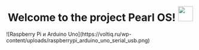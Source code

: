 <h1 align="center">Welcome to the project Pearl OS! <img src="https://media.giphy.com/media/hvRJCLFzcasrR4ia7z/giphy.gif" width="40"></h1>
![Raspberry Pi и Arduino Uno](https://voltiq.ru/wp-content/uploads/raspberrypi_arduino_uno_serial_usb.png)
